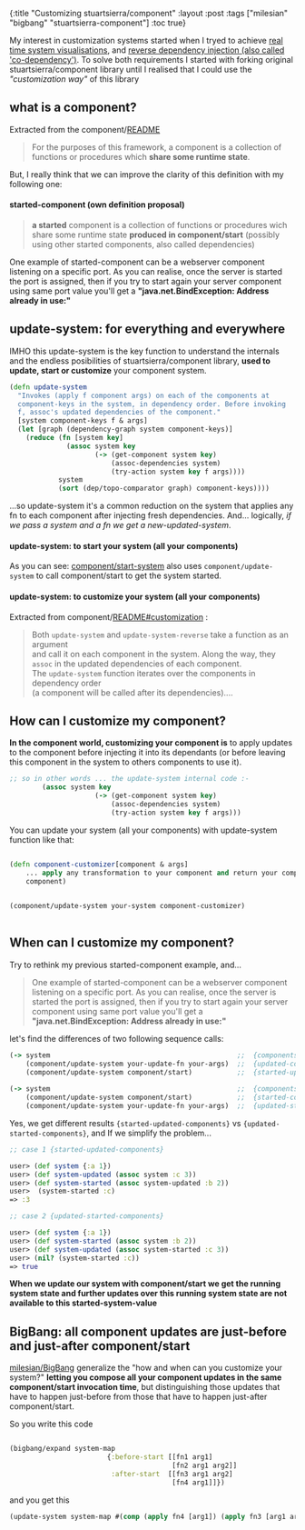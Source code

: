 {:title "Customizing stuartsierra/component"
 :layout :post
 :tags  ["milesian" "bigbang" "stuartsierra-component"]
 :toc true}


My interest in customization systems started when I tryed to achieve [real time system visualisations](https://github.com/tangrammer/webclient-system-diagram), and [reverse dependency injection (also called 'co-dependency')](https://github.com/tangrammer/co-dependency). To solve both requirements I started with forking original stuartsierra/component library until I realised that I could use the *"customization way"* of this library

## what is a component?
Extracted from the component/[README](https://github.com/stuartsierra/component/blob/master/README.md)
> For the purposes of this framework, a component is a collection of functions or procedures which **share some runtime state**.

But, I really think that we can improve the clarity of this definition with my following one:
#### started-component (own definition proposal)
> **a started** component is a collection of functions or procedures wich share some runtime state **produced in component/start** (possibly using other started components, also called dependencies) 

One example of started-component can be a webserver component listening on a specific port. As you can realise, once the server is started the port is assigned, then if you try to start again your server component using same port value you'll get a **"java.net.BindException: Address already in use:"** 

## update-system: for everything and everywhere 

IMHO this update-system is the key function to understand the internals and the endless posibilities of stuartsierra/component library, **used to update, start or customize** your component system.

```clojure
(defn update-system
  "Invokes (apply f component args) on each of the components at
  component-keys in the system, in dependency order. Before invoking
  f, assoc's updated dependencies of the component."
  [system component-keys f & args]
  (let [graph (dependency-graph system component-keys)]
    (reduce (fn [system key]
              (assoc system key
                     (-> (get-component system key)
                         (assoc-dependencies system)
                         (try-action system key f args))))
            system
            (sort (dep/topo-comparator graph) component-keys))))
```
...so update-system it's a common reduction on the system that applies any fn to each component after injecting fresh dependencies. And... logically, *if we pass a system and a fn we get a new-updated-system*.   
   
   
#### **update-system: to start your system (all your components)**

As you can see: [component/start-system](https://github.com/stuartsierra/component/blob/master/src/com/stuartsierra/component.clj#L151) also uses `component/update-system` to call component/start to get the system started.   
   
   
#### **update-system: to customize your system (all your components)**

Extracted from component/[README#customization](https://github.com/stuartsierra/component/blob/master/README.md#customization) :

> Both `update-system` and `update-system-reverse` take a function as an argument   
and call it on each component in the system. 
Along the way, they `assoc` in the updated dependencies of each component.   
The `update-system` function iterates over the components in dependency order   
 (a component will be called after its dependencies)....
   
   
## How can I customize my component?

**In the component world, customizing your component is** to apply updates to the component before injecting it into its dependants (or before leaving this component in the system to others components to use it).

```clojure
;; so in other words ... the update-system internal code :-
		(assoc system key
	                 (-> (get-component system key)
	                     (assoc-dependencies system)
	                     (try-action system key f args)))
```                         

You can update your system (all your components) with update-system function like that:   

```clojure

(defn component-customizer[component & args]
	... apply any transformation to your component and return your component updated
  	component)
  	

(component/update-system your-system component-customizer) 	
  	
```
## When can I customize my component?

Try to rethink my previous started-component example, and...
>One example of started-component can be a webserver component listening on a specific port. As you can realise, once the server is started the port is assigned, then if you try to start again your server component using same port value you'll get a **"java.net.BindException: Address already in use:"** 


let's find the differences of two following sequence calls:

```clojure
(-> system                                              ;;  {components}
    (component/update-system your-update-fn your-args)  ;;  {updated-components}
    (component/update-system component/start)           ;;  {started-updated-components}
    
(-> system                                              ;;  {components}
    (component/update-system component/start)           ;;  {started-components} 
    (component/update-system your-update-fn your-args)  ;;  {updated-started-components}
```

Yes, we get different results `{started-updated-components}` vs `{updated-started-components}`, and If we simplify the problem...

```clojure
;; case 1 {started-updated-components}

user> (def system {:a 1})
user> (def system-updated (assoc system :c 3))
user> (def system-started (assoc system-updated :b 2))
user>  (system-started :c)
=> :3

;; case 2 {updated-started-components}

user> (def system {:a 1})
user> (def system-started (assoc system :b 2))
user> (def system-updated (assoc system-started :c 3))
user> (nil? (system-started :c))
=> true
```

**When we update our system with component/start we get the running system state and further updates over this running system state are not available to this started-system-value**

## BigBang: all component updates are just-before and just-after component/start
[milesian/BigBang](https://github.com/milesian/BigBang) generalize the "how and when can you customize your system?" **letting you compose all your component updates in the same component/start invocation time**, but distinguishing those updates that have to happen just-before from those that have to happen just-after component/start.

So you write this code

```clojure

(bigbang/expand system-map
                        {:before-start [[fn1 arg1]
                                        [fn2 arg1 arg2]]
                         :after-start  [[fn3 arg1 arg2]
                                        [fn4 arg1]]})
```

and you get this

```clojure 
(update-system system-map #(comp (apply fn4 [arg1]) (apply fn3 [arg1 arg2]) component/start (apply fn2 [arg1 arg2]) (apply fn1 [arg1]))
```








